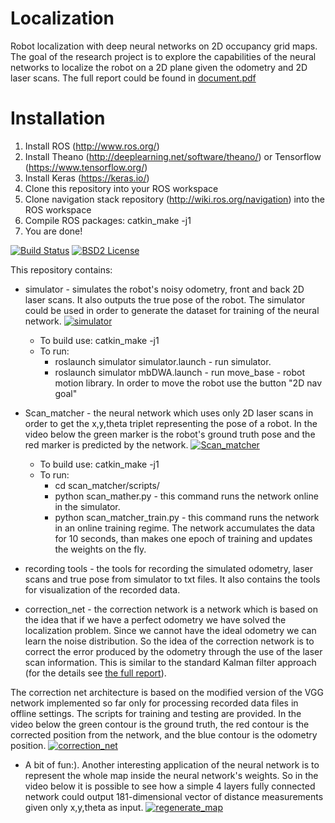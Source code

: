 Localization
======================================
Robot localization with deep neural networks on 2D occupancy grid maps.
The goal of the research project is to explore the capabilities of the neural networks to localize the robot on a 2D plane given the odometry and 2D laser scans.
The full report could be found in [document.pdf](https://github.com/Dtananaev/localization/blob/master/document.pdf)

Installation
======================================
1. Install ROS (http://www.ros.org/) 
2. Install Theano (http://deeplearning.net/software/theano/) or Tensorflow (https://www.tensorflow.org/) 
3. Install Keras (https://keras.io/)
4. Clone this repository into your ROS workspace
5. Clone navigation stack repository (http://wiki.ros.org/navigation) into the ROS workspace
6. Compile ROS packages: catkin_make -j1
7. You are done!


[![Build Status](https://travis-ci.org/Dtananaev/localization.svg?branch=master)](https://travis-ci.org/Dtananaev/localization)
[![BSD2 License](http://img.shields.io/badge/license-BSD2-brightgreen.svg)](https://github.com/Dtananaev/localization/blob/master/LICENSE.md) 

This repository contains:

* simulator - simulates the robot's noisy odometry, front and back 2D laser scans. It also outputs the true pose of the robot. 
The simulator could be used in order to generate the dataset for training of the neural network.
 [![simulator](https://github.com/Dtananaev/localization/blob/master/pictures/simulator.JPG)](https://www.youtube.com/watch?v=XgUfoiTanBc)
     * To build use: catkin_make -j1 
     * To run: 
        * roslaunch simulator simulator.launch - run simulator.
        * roslaunch simulator mbDWA.launch - run move_base - robot motion library. In order to move the robot use the button "2D nav goal"
* Scan_matcher - the neural network which uses only 2D laser scans in order to get the x,y,theta triplet representing the pose of a robot. In the video below the green marker is the robot's ground truth pose and the red marker is predicted by the network. 
 [![Scan_matcher](https://github.com/Dtananaev/localization/blob/master/pictures/scan.JPG)](https://www.youtube.com/watch?v=LuZNLaJ75xs)
     * To build use: catkin_make -j1 
     * To run: 
         * cd scan_matcher/scripts/
         * python scan_mather.py - this command runs the network online in the simulator.
         * python scan_matcher_train.py - this command runs the network in an online training regime. The network accumulates the data for 10 seconds, than makes one epoch of training and updates the weights on the fly. 
         
* recording tools - the tools for recording the simulated odometry, laser scans and true pose from simulator to txt files. It also contains the tools for visualization of the recorded data.         
* correction_net - the correction network is a network which is based on the idea that if we have a perfect odometry we have solved the localization problem. Since we cannot have the ideal odometry we can learn the noise distribution. So the idea of the correction network is to correct the error produced by the odometry through the use of the laser scan information. This is similar to the standard Kalman filter approach (for the details see [the full report](https://drive.google.com/open?id=0B0jDQTJWpzD3ZnBHMDY1d0twU3c)). 

The correction net architecture is based on the modified version of the VGG network implemented so far only for processing recorded data files in offline settings. The scripts for training and testing are provided. In the video below the green contour is the ground truth, the red contour is the corrected position from the network, and the blue contour is the odometry position.
 [![correction_net](https://github.com/Dtananaev/localization/blob/master/pictures/correction_net.JPG)](https://youtu.be/ULN8vkq5_bk)

* A bit of fun:). Another interesting application of the neural network is to represent the whole map inside the neural network's weights. So in the video below it is possible to see how a simple 4 layers fully connected network could output 181-dimensional vector of distance measurements given only x,y,theta as input.
[![regenerate_map](https://github.com/Dtananaev/localization/blob/master/pictures/laserGen.JPG)](https://www.youtube.com/watch?v=DWMxrn6dcgA)




